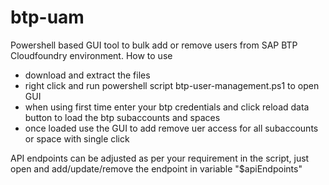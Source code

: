 # btp-uam
Powershell based GUI tool to bulk add or remove users from SAP BTP Cloudfoundry environment.
How to use
- download and extract the files
- right click and run powershell script btp-user-management.ps1 to open GUI
- when using first time enter your btp credentials and click reload data button to load the btp subaccounts and spaces
- once loaded use the GUI to add remove uer access for all subaccounts or space with single click

API endpoints can be adjusted as per your requirement in the script, just open and add/update/remove the endpoint in variable "$apiEndpoints"
